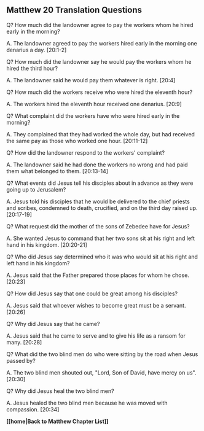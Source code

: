 ## Matthew 20 Translation Questions ##

Q? How much did the landowner agree to pay the workers whom he hired early in the morning?

A. The landowner agreed to pay the workers hired early in the morning one denarius a day. [20:1-2]

Q? How much did the landowner say he would pay the workers whom he hired the third hour?

A. The landowner said he would pay them whatever is right. [20:4]

Q? How much did the workers receive who were hired the eleventh hour?

A. The workers hired the eleventh hour received one denarius. [20:9]

Q? What complaint did the workers have who were hired early in the morning?

A. They complained that they had worked the whole day, but had received the same pay as those who worked one hour. [20:11-12]

Q? How did the landowner respond to the workers' complaint?

A. The landowner said he had done the workers no wrong and had paid them what belonged to them. [20:13-14]

Q? What events did Jesus tell his disciples about in advance as they were going up to Jerusalem?

A. Jesus told his disciples that he would be delivered to the chief priests and scribes, condemned to death, crucified, and on the third day raised up. [20:17-19]

Q? What request did the mother of the sons of Zebedee have for Jesus?

A. She wanted Jesus to command that her two sons sit at his right and left hand in his kingdom. [20:20-21]

Q? Who did Jesus say determined who it was who would sit at his right and left hand in his kingdom?

A. Jesus said that the Father prepared those places for whom he chose. [20:23]

Q? How did Jesus say that one could be great among his disciples?

A. Jesus said that whoever wishes to become great must be a servant. [20:26]

Q? Why did Jesus say that he came?

A. Jesus said that he came to serve and to give his life as a ransom for many. [20:28]

Q? What did the two blind men do who were sitting by the road when Jesus passed by?

A. The two blind men shouted out, "Lord, Son of David, have mercy on us". [20:30]

Q? Why did Jesus heal the two blind men?

A. Jesus healed the two blind men because he was moved with compassion. [20:34]

__[[home|Back to Matthew Chapter List]]__

